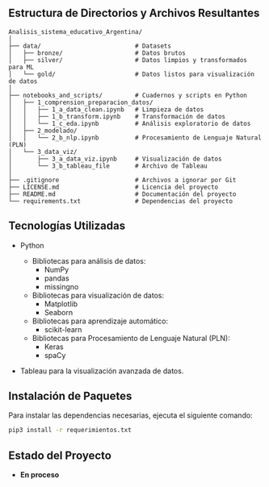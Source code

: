 ## Estructura de Directorios y Archivos Resultantes

    Analisis_sistema_educativo_Argentina/
    │
    ├── data/                          # Datasets
    │   ├── bronze/                    # Datos brutos
    │   ├── silver/                    # Datos limpios y transformados para ML
    │   └── gold/                      # Datos listos para visualización de datos
    │
    ├── notebooks_and_scripts/         # Cuadernos y scripts en Python
    │   ├── 1_comprension_preparacion_datos/
    │   │   ├── 1_a_data_clean.ipynb   # Limpieza de datos
    │   │   ├── 1_b_transform.ipynb    # Transformación de datos
    │   │   └── 1_c_eda.ipynb          # Análisis exploratorio de datos
    │   ├── 2_modelado/                
    │   │   └── 2_b_nlp.ipynb          # Procesamiento de Lenguaje Natural (PLN)
    │   └── 3_data_viz/
    │       ├── 3_a_data_viz.ipynb     # Visualización de datos
    │       └── 3_b_tableau_file       # Archivo de Tableau
    │
    ├── .gitignore                     # Archivos a ignorar por Git
    ├── LICENSE.md                     # Licencia del proyecto
    ├── README.md                      # Documentación del proyecto
    └── requirements.txt               # Dependencias del proyecto

## Tecnologías Utilizadas
- Python
  - Bibliotecas para análisis de datos:
    - NumPy
    - pandas
    - missingno
  -	Bibliotecas para visualización de datos:
    -	Matplotlib
    -	Seaborn
  -	Bibliotecas para aprendizaje automático:
    -	scikit-learn
  -	Bibliotecas para Procesamiento de Lenguaje Natural (PLN):
    -	Keras
    -	spaCy

-	Tableau para la visualización avanzada de datos.

## Instalación de Paquetes
Para instalar las dependencias necesarias, ejecuta el siguiente comando:
```bash
pip3 install -r requerimientos.txt
```
## Estado del Proyecto
- **En proceso**